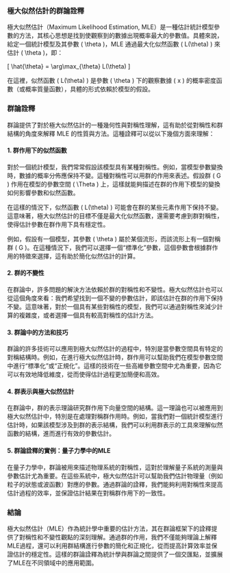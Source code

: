 ### 極大似然估計的群論詮釋

極大似然估計（Maximum Likelihood Estimation, MLE）是一種估計統計模型參數的方法，其核心思想是找到使觀察到的數據出現概率最大的參數值。具體來說，給定一個統計模型及其參數 \( \theta \)，MLE 通過最大化似然函數 \( L(\theta) \) 來估計 \( \theta \)，即：

\[
\hat{\theta} = \arg\max_{\theta} L(\theta)
\]

在這裡，似然函數 \( L(\theta) \) 是參數 \( \theta \) 下的觀察數據 \( x \) 的概率密度函數（或概率質量函數），具體的形式依賴於模型的假設。

### 群論詮釋

群論提供了對於極大似然估計的一種幾何性與對稱性理解，這有助於從對稱性和群結構的角度來解釋 MLE 的性質與方法。這種詮釋可以從以下幾個方面來理解：

#### 1. 群作用下的似然函數

對於一個統計模型，我們常常假設該模型具有某種對稱性。例如，當模型參數變換時，數據的概率分佈應保持不變。這種對稱性可以用群的作用來表述。假設群 \( G \) 作用在模型的參數空間 \( \Theta \) 上，這樣就能夠描述在群的作用下模型的變換如何影響參數和似然函數。

在這樣的情況下，似然函數 \( L(\theta) \) 可能會在群的某些元素作用下保持不變。這意味著，極大似然估計的目標不僅是最大化似然函數，還需要考慮到群對稱性，使得估計參數在群作用下具有穩定性。

例如，假設有一個模型，其參數 \( \theta \) 屬於某個流形，而該流形上有一個對稱群 \( G \)。在這種情況下，我們可以選擇一個“標準化”參數，這個參數會根據群作用的特徵來選擇，這有助於簡化似然估計的計算。

#### 2. 群的不變性

在群論中，許多問題的解決方法依賴於群的對稱性和不變性。極大似然估計也可以從這個角度來看：我們希望找到一個不變的參數估計，即該估計在群的作用下保持不變。這意味著，對於一個具有某些對稱性的模型，我們可以通過對稱性來減少計算的複雜度，或者選擇一個具有較高對稱性的估計方法。

#### 3. 群論中的方法和技巧

群論的許多技術可以應用到極大似然估計的過程中，特別是當參數空間具有特定的對稱結構時。例如，在進行極大似然估計時，群作用可以幫助我們在模型參數空間中進行“標準化”或“正規化”。這樣的技術在一些高維參數空間中尤為重要，因為它可以有效地降低維度，從而使得估計過程更加簡便和高效。

#### 4. 群表示與極大似然估計

在群論中，群的表示理論研究群作用下向量空間的結構。這一理論也可以被應用到極大似然估計中，特別是在處理對稱群作用時。例如，當我們對一個統計模型進行估計時，如果該模型涉及到群的表示結構，我們可以利用群表示的工具來理解似然函數的結構，進而進行有效的參數估計。

#### 5. 群論詮釋的實例：量子力學中的MLE

在量子力學中，群論被用來描述物理系統的對稱性，這對於理解量子系統的測量與參數估計尤為重要。在這些系統中，極大似然估計可以幫助我們估計物理量（例如粒子的狀態或波函數）對應的參數。通過群論的詮釋，我們能夠利用對稱性來提高估計過程的效率，並保證估計結果在對稱群作用下的一致性。

### 結論

極大似然估計（MLE）作為統計學中重要的估計方法，其在群論框架下的詮釋提供了對稱性和不變性觀點的深刻理解。通過群的作用，我們不僅能夠理論上解釋MLE過程，還可以利用群結構進行參數的簡化和正規化，從而提高計算效率並保證估計的穩定性。這樣的群論詮釋為統計學與群論之間提供了一個交匯點，並擴展了MLE在不同領域中的應用範圍。